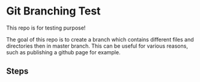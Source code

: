 # Git Branching Test

This repo is for testing purpose! 

The goal of this repo is to create a branch which contains different files and directories then in master branch. This can be useful for various reasons, such as publishing a github page for example. 

## Steps